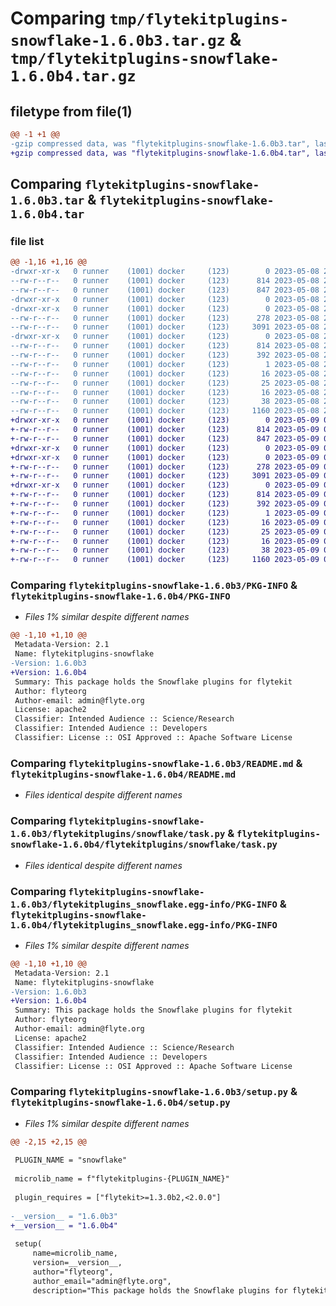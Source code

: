 # Comparing `tmp/flytekitplugins-snowflake-1.6.0b3.tar.gz` & `tmp/flytekitplugins-snowflake-1.6.0b4.tar.gz`

## filetype from file(1)

```diff
@@ -1 +1 @@
-gzip compressed data, was "flytekitplugins-snowflake-1.6.0b3.tar", last modified: Mon May  8 20:18:46 2023, max compression
+gzip compressed data, was "flytekitplugins-snowflake-1.6.0b4.tar", last modified: Tue May  9 00:42:39 2023, max compression
```

## Comparing `flytekitplugins-snowflake-1.6.0b3.tar` & `flytekitplugins-snowflake-1.6.0b4.tar`

### file list

```diff
@@ -1,16 +1,16 @@
-drwxr-xr-x   0 runner    (1001) docker     (123)        0 2023-05-08 20:18:46.872855 flytekitplugins-snowflake-1.6.0b3/
--rw-r--r--   0 runner    (1001) docker     (123)      814 2023-05-08 20:18:46.872855 flytekitplugins-snowflake-1.6.0b3/PKG-INFO
--rw-r--r--   0 runner    (1001) docker     (123)      847 2023-05-08 20:18:20.000000 flytekitplugins-snowflake-1.6.0b3/README.md
-drwxr-xr-x   0 runner    (1001) docker     (123)        0 2023-05-08 20:18:46.868855 flytekitplugins-snowflake-1.6.0b3/flytekitplugins/
-drwxr-xr-x   0 runner    (1001) docker     (123)        0 2023-05-08 20:18:46.868855 flytekitplugins-snowflake-1.6.0b3/flytekitplugins/snowflake/
--rw-r--r--   0 runner    (1001) docker     (123)      278 2023-05-08 20:18:20.000000 flytekitplugins-snowflake-1.6.0b3/flytekitplugins/snowflake/__init__.py
--rw-r--r--   0 runner    (1001) docker     (123)     3091 2023-05-08 20:18:20.000000 flytekitplugins-snowflake-1.6.0b3/flytekitplugins/snowflake/task.py
-drwxr-xr-x   0 runner    (1001) docker     (123)        0 2023-05-08 20:18:46.868855 flytekitplugins-snowflake-1.6.0b3/flytekitplugins_snowflake.egg-info/
--rw-r--r--   0 runner    (1001) docker     (123)      814 2023-05-08 20:18:46.000000 flytekitplugins-snowflake-1.6.0b3/flytekitplugins_snowflake.egg-info/PKG-INFO
--rw-r--r--   0 runner    (1001) docker     (123)      392 2023-05-08 20:18:46.000000 flytekitplugins-snowflake-1.6.0b3/flytekitplugins_snowflake.egg-info/SOURCES.txt
--rw-r--r--   0 runner    (1001) docker     (123)        1 2023-05-08 20:18:46.000000 flytekitplugins-snowflake-1.6.0b3/flytekitplugins_snowflake.egg-info/dependency_links.txt
--rw-r--r--   0 runner    (1001) docker     (123)       16 2023-05-08 20:18:46.000000 flytekitplugins-snowflake-1.6.0b3/flytekitplugins_snowflake.egg-info/namespace_packages.txt
--rw-r--r--   0 runner    (1001) docker     (123)       25 2023-05-08 20:18:46.000000 flytekitplugins-snowflake-1.6.0b3/flytekitplugins_snowflake.egg-info/requires.txt
--rw-r--r--   0 runner    (1001) docker     (123)       16 2023-05-08 20:18:46.000000 flytekitplugins-snowflake-1.6.0b3/flytekitplugins_snowflake.egg-info/top_level.txt
--rw-r--r--   0 runner    (1001) docker     (123)       38 2023-05-08 20:18:46.872855 flytekitplugins-snowflake-1.6.0b3/setup.cfg
--rw-r--r--   0 runner    (1001) docker     (123)     1160 2023-05-08 20:18:37.000000 flytekitplugins-snowflake-1.6.0b3/setup.py
+drwxr-xr-x   0 runner    (1001) docker     (123)        0 2023-05-09 00:42:39.956775 flytekitplugins-snowflake-1.6.0b4/
+-rw-r--r--   0 runner    (1001) docker     (123)      814 2023-05-09 00:42:39.956775 flytekitplugins-snowflake-1.6.0b4/PKG-INFO
+-rw-r--r--   0 runner    (1001) docker     (123)      847 2023-05-09 00:42:15.000000 flytekitplugins-snowflake-1.6.0b4/README.md
+drwxr-xr-x   0 runner    (1001) docker     (123)        0 2023-05-09 00:42:39.956775 flytekitplugins-snowflake-1.6.0b4/flytekitplugins/
+drwxr-xr-x   0 runner    (1001) docker     (123)        0 2023-05-09 00:42:39.956775 flytekitplugins-snowflake-1.6.0b4/flytekitplugins/snowflake/
+-rw-r--r--   0 runner    (1001) docker     (123)      278 2023-05-09 00:42:15.000000 flytekitplugins-snowflake-1.6.0b4/flytekitplugins/snowflake/__init__.py
+-rw-r--r--   0 runner    (1001) docker     (123)     3091 2023-05-09 00:42:15.000000 flytekitplugins-snowflake-1.6.0b4/flytekitplugins/snowflake/task.py
+drwxr-xr-x   0 runner    (1001) docker     (123)        0 2023-05-09 00:42:39.956775 flytekitplugins-snowflake-1.6.0b4/flytekitplugins_snowflake.egg-info/
+-rw-r--r--   0 runner    (1001) docker     (123)      814 2023-05-09 00:42:39.000000 flytekitplugins-snowflake-1.6.0b4/flytekitplugins_snowflake.egg-info/PKG-INFO
+-rw-r--r--   0 runner    (1001) docker     (123)      392 2023-05-09 00:42:39.000000 flytekitplugins-snowflake-1.6.0b4/flytekitplugins_snowflake.egg-info/SOURCES.txt
+-rw-r--r--   0 runner    (1001) docker     (123)        1 2023-05-09 00:42:39.000000 flytekitplugins-snowflake-1.6.0b4/flytekitplugins_snowflake.egg-info/dependency_links.txt
+-rw-r--r--   0 runner    (1001) docker     (123)       16 2023-05-09 00:42:39.000000 flytekitplugins-snowflake-1.6.0b4/flytekitplugins_snowflake.egg-info/namespace_packages.txt
+-rw-r--r--   0 runner    (1001) docker     (123)       25 2023-05-09 00:42:39.000000 flytekitplugins-snowflake-1.6.0b4/flytekitplugins_snowflake.egg-info/requires.txt
+-rw-r--r--   0 runner    (1001) docker     (123)       16 2023-05-09 00:42:39.000000 flytekitplugins-snowflake-1.6.0b4/flytekitplugins_snowflake.egg-info/top_level.txt
+-rw-r--r--   0 runner    (1001) docker     (123)       38 2023-05-09 00:42:39.956775 flytekitplugins-snowflake-1.6.0b4/setup.cfg
+-rw-r--r--   0 runner    (1001) docker     (123)     1160 2023-05-09 00:42:30.000000 flytekitplugins-snowflake-1.6.0b4/setup.py
```

### Comparing `flytekitplugins-snowflake-1.6.0b3/PKG-INFO` & `flytekitplugins-snowflake-1.6.0b4/PKG-INFO`

 * *Files 1% similar despite different names*

```diff
@@ -1,10 +1,10 @@
 Metadata-Version: 2.1
 Name: flytekitplugins-snowflake
-Version: 1.6.0b3
+Version: 1.6.0b4
 Summary: This package holds the Snowflake plugins for flytekit
 Author: flyteorg
 Author-email: admin@flyte.org
 License: apache2
 Classifier: Intended Audience :: Science/Research
 Classifier: Intended Audience :: Developers
 Classifier: License :: OSI Approved :: Apache Software License
```

### Comparing `flytekitplugins-snowflake-1.6.0b3/README.md` & `flytekitplugins-snowflake-1.6.0b4/README.md`

 * *Files identical despite different names*

### Comparing `flytekitplugins-snowflake-1.6.0b3/flytekitplugins/snowflake/task.py` & `flytekitplugins-snowflake-1.6.0b4/flytekitplugins/snowflake/task.py`

 * *Files identical despite different names*

### Comparing `flytekitplugins-snowflake-1.6.0b3/flytekitplugins_snowflake.egg-info/PKG-INFO` & `flytekitplugins-snowflake-1.6.0b4/flytekitplugins_snowflake.egg-info/PKG-INFO`

 * *Files 1% similar despite different names*

```diff
@@ -1,10 +1,10 @@
 Metadata-Version: 2.1
 Name: flytekitplugins-snowflake
-Version: 1.6.0b3
+Version: 1.6.0b4
 Summary: This package holds the Snowflake plugins for flytekit
 Author: flyteorg
 Author-email: admin@flyte.org
 License: apache2
 Classifier: Intended Audience :: Science/Research
 Classifier: Intended Audience :: Developers
 Classifier: License :: OSI Approved :: Apache Software License
```

### Comparing `flytekitplugins-snowflake-1.6.0b3/setup.py` & `flytekitplugins-snowflake-1.6.0b4/setup.py`

 * *Files 1% similar despite different names*

```diff
@@ -2,15 +2,15 @@
 
 PLUGIN_NAME = "snowflake"
 
 microlib_name = f"flytekitplugins-{PLUGIN_NAME}"
 
 plugin_requires = ["flytekit>=1.3.0b2,<2.0.0"]
 
-__version__ = "1.6.0b3"
+__version__ = "1.6.0b4"
 
 setup(
     name=microlib_name,
     version=__version__,
     author="flyteorg",
     author_email="admin@flyte.org",
     description="This package holds the Snowflake plugins for flytekit",
```

